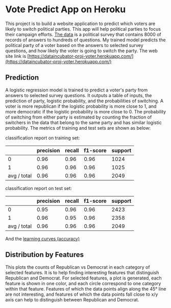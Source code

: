 # Vote Predict App on Heroku

This project is to build a website application to predict which voters are likely to switch political parties. This app will help political parties to focus their campaign efforts. [The data]( https://www.voterstudygroup.org/publications/2016-elections/data) is a political survey that contains 8000 of records of answers to hundreds of questions. My trained model predicts the political party of a voter based on the answers to selected survey questions, and how likely the voter is going to switch the party. The web site link is [https://dataincubator-proj-voter.herokuapp.com/](https://dataincubator-proj-voter.herokuapp.com/)

## Prediction

A logistic regression model is trained to predict a voter's party from answers to selected survey questions. It outputs a table of inputs, the prediction of party, logistic probability, and the probabilities of switching. A voter is more republican if the logistic probability is more close to 1, and more democratic if the logistic probability is more close to 0. The probability of switching from either party is estimated by counting the fraction of switchers in the data that belong to the same party and has similar logistic probability. The metrics of training and test sets are shown as below:

classification report on training set:

|| precision | recall | f1-score | support |
| --- | --- | --- | --- | --- |
| 0 | 0.96 | 0.96 | 0.96 | 1024 |
| 1 | 0.96 | 0.96 | 0.96 | 1025 |
| avg / total | 0.96 | 0.96 | 0.96 | 2049 |


classification report on test set:

|| precision | recall | f1-score | support |
| --- | --- | --- | --- | --- |
| 0 | 0.95 | 0.96 | 0.96 | 2423 |
| 1 | 0.96 | 0.95 | 0.96 | 2358 |
| avg / total | 0.96 | 0.96 | 0.96 | 2049 |

And the [learning curves (accuracy)](images/DR_lc.png)

## Distribution by Features

This plots the counts of Republican vs Democrat in each category of selected features. It is to help finding interesting features that distinguish Republican and Democrat. For selected features, a plot is generated, each feature is shown in one color, and each circle correspond to one category within that feature. Features of which the data points align along the 45° line are not interesting, and features of which the data points fall close to x/y axis can help to distinguish between Republican and Democrat. 
